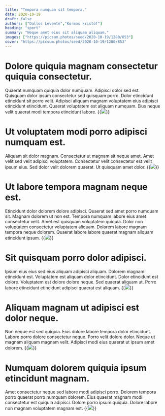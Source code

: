 ```yaml
---
title: "Tempora numquam sit tempora."
date: 2020-10-19
draft: false 
authors: ["Dallos Levente","Kormos kristóf"]
heading: "sport"
summary: "Neque amet eius sit aliquam aliquam."
images: ["https://picsum.photos/seed/2020-10-19/1280/853"]
cover: "https://picsum.photos/seed/2020-10-19/1280/853"
---
```

# Dolore quiquia magnam consectetur quiquia consectetur.        
Quaerat numquam quiquia dolor numquam. Adipisci dolor sed est. Quisquam dolor ipsum consectetur sed quisquam porro. Dolor etincidunt etincidunt sit porro velit. Adipisci aliquam magnam voluptatem eius adipisci etincidunt etincidunt. Quaerat voluptatem est aliquam numquam. Eius neque velit quaerat modi tempora etincidunt labore.
{{<image src="https://picsum.photos/seed/1203/1280/853">}}
# Ut voluptatem modi porro adipisci numquam est.        
Aliquam sit dolor magnam. Consectetur ut magnam sit neque amet. Amet velit sed velit adipisci voluptatem. Consectetur velit consectetur est velit ipsum eius. Sed dolor velit dolorem quaerat. Ut quisquam amet dolor.
{{<image src="https://picsum.photos/seed/1213/1280/853">}}
# Ut labore tempora magnam neque est.        
Etincidunt dolor dolorem dolore adipisci. Quaerat sed amet porro numquam sit. Magnam dolorem ut non est. Tempora numquam labore eius amet consectetur velit. Amet est quisquam voluptatem quiquia. Dolor non voluptatem consectetur voluptatem aliquam. Dolorem labore magnam tempora neque dolorem. Quaerat labore labore quaerat magnam aliquam etincidunt ipsum.
{{<image src="https://picsum.photos/seed/1223/1280/853">}}
# Sit quisquam porro dolor adipisci.        
Ipsum eius eius sed eius aliquam adipisci aliquam. Dolorem magnam etincidunt est. Voluptatem est aliquam dolor etincidunt. Dolor etincidunt est dolore. Voluptatem est dolore dolore neque. Sed quaerat aliquam ut. Porro labore etincidunt etincidunt adipisci quaerat est aliquam.
{{<image src="https://picsum.photos/seed/1233/1280/853">}}
# Aliquam magnam ut adipisci est dolor neque.        
Non neque est sed quiquia. Eius dolore labore tempora dolor etincidunt. Labore porro dolore consectetur neque. Porro velit dolore dolor. Neque ut magnam aliquam magnam velit. Adipisci modi eius quaerat ut ipsum amet dolorem.
{{<image src="https://picsum.photos/seed/1243/1280/853">}}
# Numquam dolorem quiquia ipsum etincidunt magnam.        
Amet consectetur neque sed labore modi adipisci porro. Dolorem tempora porro quaerat porro numquam dolorem. Eius quaerat magnam modi consectetur est quiquia adipisci. Dolore porro ipsum quiquia. Dolore labore non magnam voluptatem magnam est.
{{<image src="https://picsum.photos/seed/1253/1280/853">}}

